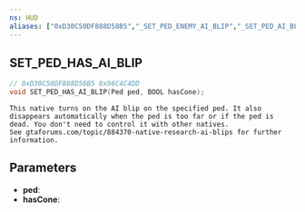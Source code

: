 ```yaml
---
ns: HUD
aliases: ["0xD30C50DF888D58B5","_SET_PED_ENEMY_AI_BLIP","_SET_PED_AI_BLIP"]
---
```

## SET_PED_HAS_AI_BLIP

```c
// 0xD30C50DF888D58B5 0x96C4C4DD
void SET_PED_HAS_AI_BLIP(Ped ped, BOOL hasCone);
```

```
This native turns on the AI blip on the specified ped. It also disappears automatically when the ped is too far or if the ped is dead. You don't need to control it with other natives.
See gtaforums.com/topic/884370-native-research-ai-blips for further information.
```

## Parameters
* **ped**: 
* **hasCone**: 

